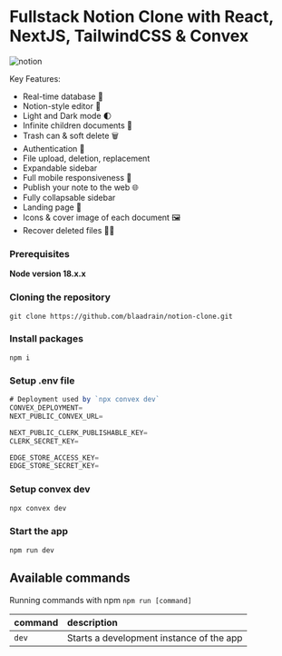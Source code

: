 # Fullstack Notion Clone with React, NextJS, TailwindCSS & Convex

![notion](https://github.com/blaadrain/notion-clone/assets/96272057/4646a18e-e1ee-43f7-9f45-f10253b05cc5)

Key Features:

- Real-time database 🔗
- Notion-style editor 📝
- Light and Dark mode 🌓
- Infinite children documents 🌲
- Trash can & soft delete 🗑️
- Authentication 🔐
- File upload, deletion, replacement
- Expandable sidebar
- Full mobile responsiveness 📱
- Publish your note to the web 🌐
- Fully collapsable sidebar
- Landing page 🛬
- Icons & cover image of each document 🖼️
- Recover deleted files 🔄📄

### Prerequisites

**Node version 18.x.x**

### Cloning the repository

```shell
git clone https://github.com/blaadrain/notion-clone.git
```

### Install packages

```shell
npm i
```

### Setup .env file

```js
# Deployment used by `npx convex dev`
CONVEX_DEPLOYMENT=
NEXT_PUBLIC_CONVEX_URL=

NEXT_PUBLIC_CLERK_PUBLISHABLE_KEY=
CLERK_SECRET_KEY=

EDGE_STORE_ACCESS_KEY=
EDGE_STORE_SECRET_KEY=
```

### Setup convex dev

```js
npx convex dev
```

### Start the app

```shell
npm run dev
```

## Available commands

Running commands with npm `npm run [command]`

| command         | description                              |
| :-------------- | :--------------------------------------- |
| `dev`           | Starts a development instance of the app |

